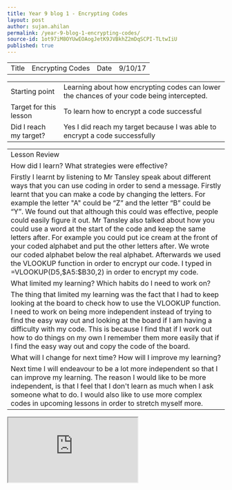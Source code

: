 ```yaml
---
title: Year 9 blog 1 - Encrypting Codes
layout: post
author: sujan.ahilan
permalink: /year-9-blog-1-encrypting-codes/
source-id: 1ot97iM8OYUwEOAogJetK9JVBkhZ2mDqSCPI-TLtwIiU
published: true
---
```

<table>
  <tr>
    <td>Title</td>
    <td>Encrypting Codes</td>
    <td>Date</td>
    <td>9/10/17</td>
  </tr>
</table>


<table>
  <tr>
    <td>Starting point</td>
    <td>Learning about how encrypting codes can lower the chances of your code being intercepted.</td>
  </tr>
  <tr>
    <td>Target for this lesson</td>
    <td>To learn how to encrypt a code successful</td>
  </tr>
  <tr>
    <td>Did I reach my target?</td>
    <td>Yes I did reach my target because I was able to encrypt a code successfully</td>
  </tr>
</table>


<table>
  <tr>
    <td>Lesson Review</td>
  </tr>
  <tr>
    <td>How did I learn? What strategies were effective? </td>
  </tr>
  <tr>
    <td>Firstly I learnt by listening to Mr Tansley speak about different ways that you can use coding in order to send a message. Firstly learnt that you can make a code by changing the letters. For example the letter "A" could be “Z” and the letter “B” could be “Y”. We found out that although this could was effective, people could easily figure it out. Mr Tansley also talked about how you could use a word at the start of the code and keep the same letters after. For example you could put ice cream at the front of your coded alphabet and put the other letters after.  We wrote our coded alphabet below the real alphabet. Afterwards we used the VLOOKUP function in order to encrypt our code. I typed in    =VLOOKUP(D5,$A5:$B30,2) in order to encrypt my code.</td>
  </tr>
  <tr>
    <td>What limited my learning? Which habits do I need to work on? </td>
  </tr>
  <tr>
    <td>The thing that limited my learning was the fact that I had to keep looking at the board to check how to use the VLOOKUP function. I need to work on being more independent instead of trying to find the easy way out and looking at the board if I am having a difficulty with my code. This is because I find that if I work out how to do things on my own I remember them more easily that if I find the easy way out and copy the code of the board.</td>
  </tr>
  <tr>
    <td>What will I change for next time? How will I improve my learning?</td>
  </tr>
  <tr>
    <td>Next time I will endeavour to be a lot more independent so that I can improve my learning. The reason I would like to be more independent, is that I feel that I don't learn as much when I ask someone what to do.  I would also like to use more complex codes in upcoming lessons in order to stretch myself more.
</td>
  </tr>
</table>

<iframe src="https://docs.google.com/spreadsheets/d/e/2PACX-1vRiU8A51eDbB3UtgOtpXp-kGhzvop-moPQrJ2u6OoUrEu5M8LniCNsGNL_6ifO0HEJhYvTAIluikA6N/pubhtml?widget=true&amp;headers=false"></iframe>
